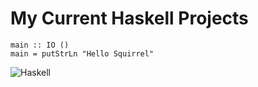 # My Current Haskell Projects

    main :: IO () 
    main = putStrLn "Hello Squirrel" 

![Haskell](https://th.bing.com/th/id/OIP.100fTVG_j5mNrtZ_R_FQVwHaED?rs=1&pid=ImgDetMain)
